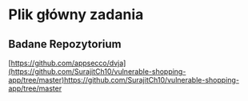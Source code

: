 # Plik główny zadania

## Badane Repozytorium
[https://github.com/appsecco/dvja](https://github.com/SurajitCh10/vulnerable-shopping-app/tree/master)https://github.com/SurajitCh10/vulnerable-shopping-app/tree/master

